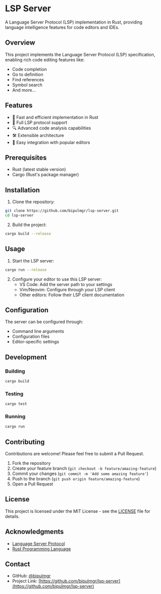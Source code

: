 # LSP Server

A Language Server Protocol (LSP) implementation in Rust, providing language intelligence features for code editors and IDEs.

## Overview

This project implements the Language Server Protocol (LSP) specification, enabling rich code editing features like:
- Code completion
- Go to definition
- Find references
- Symbol search
- And more...

## Features

- 🚀 Fast and efficient implementation in Rust
- 📝 Full LSP protocol support
- 🔍 Advanced code analysis capabilities
- 🛠️ Extensible architecture
- 🔌 Easy integration with popular editors

## Prerequisites

- Rust (latest stable version)
- Cargo (Rust's package manager)

## Installation

1. Clone the repository:
```bash
git clone https://github.com/bipulmgr/lsp-server.git
cd lsp-server
```

2. Build the project:
```bash
cargo build --release
```

## Usage

1. Start the LSP server:
```bash
cargo run --release
```

2. Configure your editor to use this LSP server:
   - VS Code: Add the server path to your settings
   - Vim/Neovim: Configure through your LSP client
   - Other editors: Follow their LSP client documentation

## Configuration

The server can be configured through:
- Command line arguments
- Configuration files
- Editor-specific settings

## Development

### Building

```bash
cargo build
```

### Testing

```bash
cargo test
```

### Running

```bash
cargo run
```

## Contributing

Contributions are welcome! Please feel free to submit a Pull Request.

1. Fork the repository
2. Create your feature branch (`git checkout -b feature/amazing-feature`)
3. Commit your changes (`git commit -m 'Add some amazing feature'`)
4. Push to the branch (`git push origin feature/amazing-feature`)
5. Open a Pull Request

## License

This project is licensed under the MIT License - see the [LICENSE](LICENSE) file for details.

## Acknowledgments

- [Language Server Protocol](https://microsoft.github.io/language-server-protocol/)
- [Rust Programming Language](https://www.rust-lang.org/)

## Contact

- GitHub: [@bipulmgr](https://github.com/bipulmgr)
- Project Link: [https://github.com/bipulmgr/lsp-server](https://github.com/bipulmgr/lsp-server) 